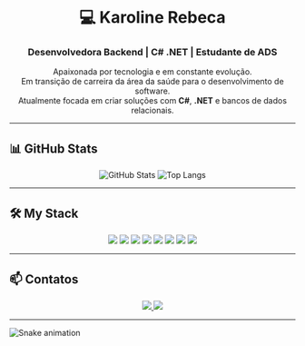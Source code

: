 <h1 align="center">💻 Karoline Rebeca</h1>
<h3 align="center">Desenvolvedora Backend | C# .NET | Estudante de ADS</h3>

<p align="center">
Apaixonada por tecnologia e em constante evolução.<br>
Em transição de carreira da área da saúde para o desenvolvimento de software.<br>
Atualmente focada em criar soluções com <strong>C#</strong>, <strong>.NET</strong> e bancos de dados relacionais.
</p>

---

## 📊 GitHub Stats

<div align="center">
  
![GitHub Stats](https://github-readme-stats.vercel.app/api?username=karolinerebeca&show_icons=true&theme=tokyonight)
![Top Langs](https://github-readme-stats.vercel.app/api/top-langs/?username=karolinerebeca&layout=compact&theme=tokyonight)

</div>

---

## 🛠️ My Stack

<p align="center">
  <img src="https://img.shields.io/badge/C%23-239120?style=for-the-badge&logo=csharp&logoColor=white" />
  <img src="https://img.shields.io/badge/.NET-512BD4?style=for-the-badge&logo=dotnet&logoColor=white" />
  <img src="https://img.shields.io/badge/MySQL-4479A1?style=for-the-badge&logo=mysql&logoColor=white" />
  <img src="https://img.shields.io/badge/HTML5-E34F26?style=for-the-badge&logo=html5&logoColor=white" />
  <img src="https://img.shields.io/badge/CSS3-1572B6?style=for-the-badge&logo=css3&logoColor=white" />
  <img src="https://img.shields.io/badge/Bootstrap-563D7C?style=for-the-badge&logo=bootstrap&logoColor=white" />
  <img src="https://img.shields.io/badge/Git-F05032?style=for-the-badge&logo=git&logoColor=white" />
  <img src="https://img.shields.io/badge/GitHub-181717?style=for-the-badge&logo=github&logoColor=white" />
</p>

---

## 📫 Contatos

<p align="center">
  <a href="https://www.linkedin.com/in/karolinerebeca">
    <img src="https://img.shields.io/badge/LinkedIn-0A66C2?style=for-the-badge&logo=linkedin&logoColor=white"/>
  </a>
  <a href="mailto:karolinerebeca@gmail.com">
    <img src="https://img.shields.io/badge/Email-D14836?style=for-the-badge&logo=gmail&logoColor=white"/>
  </a>
</p>

---

<!-- Animação estilo snake game -->
![Snake animation](https://github.com/karolinerebeca/karolinerebeca/blob/output/github-contribution-grid-snake.svg)
